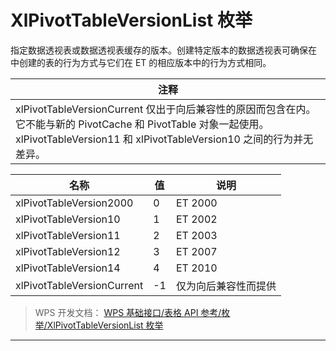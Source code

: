 # XlPivotTableVersionList 枚举

指定数据透视表或数据透视表缓存的版本。创建特定版本的数据透视表可确保在 中创建的表的行为方式与它们在 ET 的相应版本中的行为方式相同。

| 注释                                                                                                                                                                                  |
|---------------------------------------------------------------------------------------------------------------------------------------------------------------------------------------|
| xlPivotTableVersionCurrent 仅出于向后兼容性的原因而包含在内。它不能与新的 PivotCache 和 PivotTable 对象一起使用。 xlPivotTableVersion11 和 xlPivotTableVersion10 之间的行为并无差异。 |

| 名称                       | 值  | 说明                 |
|----------------------------|-----|----------------------|
| xlPivotTableVersion2000    | 0   | ET 2000              |
| xlPivotTableVersion10      | 1   | ET 2002              |
| xlPivotTableVersion11      | 2   | ET 2003              |
| xlPivotTableVersion12      | 3   | ET 2007              |
| xlPivotTableVersion14      | 4   | ET 2010              |
| xlPivotTableVersionCurrent | -1  | 仅为向后兼容性而提供 |

> WPS 开发文档： [WPS 基础接口/表格 API 参考/枚举/XlPivotTableVersionList 枚举](https://qn.cache.wpscdn.cn/encs/doc/office_v19/topics/WPS%20%E5%9F%BA%E7%A1%80%E6%8E%A5%E5%8F%A3/%E8%A1%A8%E6%A0%BC%20API%20%E5%8F%82%E8%80%83/%E6%9E%9A%E4%B8%BE/XlPivotTableVersionList%20%E6%9E%9A%E4%B8%BE.html)

------------------------------------------------------------------------
